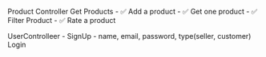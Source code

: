 Product Controller
    Get Products - ✅
    Add a product - ✅
    Get one product - ✅
    Filter Product - ✅
    Rate a product


UserControlleer - 
    SignUp - name, email, password, type(seller, customer)
    Login